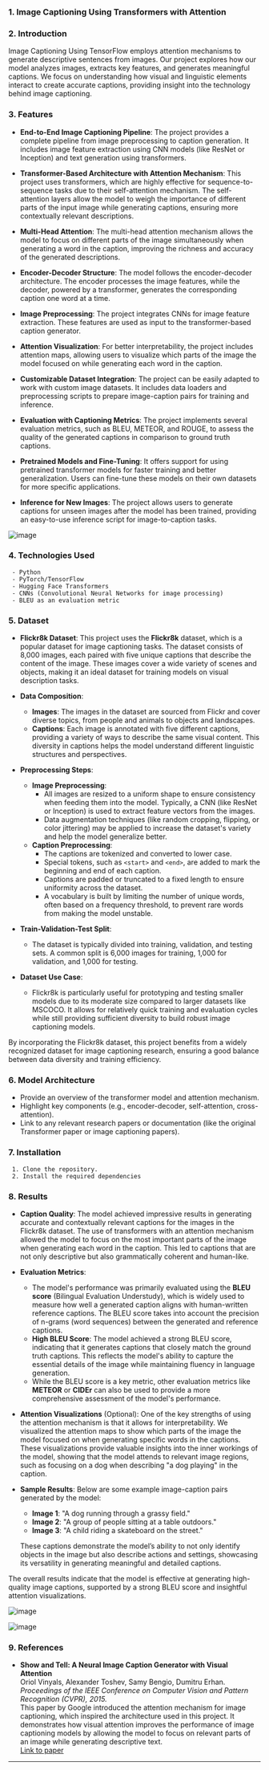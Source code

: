 ### 1. **Image Captioning Using Transformers with Attention**
  

### 2. **Introduction**
Image Captioning Using TensorFlow employs attention mechanisms to generate descriptive sentences from images. Our project explores how our model analyzes images, extracts key features, and generates meaningful captions. We focus on understanding how visual and linguistic elements interact to create accurate captions, providing insight into the technology behind image captioning.

### 3. **Features**
   - **End-to-End Image Captioning Pipeline**: The project provides a complete pipeline from image preprocessing to caption generation. It includes image feature extraction using CNN models (like ResNet or Inception) and text generation using transformers.
   
   - **Transformer-Based Architecture with Attention Mechanism**: This project uses transformers, which are highly effective for sequence-to-sequence tasks due to their self-attention mechanism. The self-attention layers allow the model to weigh the importance of different parts of the input image while generating captions, ensuring more contextually relevant descriptions.
   
   - **Multi-Head Attention**: The multi-head attention mechanism allows the model to focus on different parts of the image simultaneously when generating a word in the caption, improving the richness and accuracy of the generated descriptions.
   
   - **Encoder-Decoder Structure**: The model follows the encoder-decoder architecture. The encoder processes the image features, while the decoder, powered by a transformer, generates the corresponding caption one word at a time.
   
   - **Image Preprocessing**: The project integrates CNNs for image feature extraction. These features are used as input to the transformer-based caption generator.
   
   - **Attention Visualization**: For better interpretability, the project includes attention maps, allowing users to visualize which parts of the image the model focused on while generating each word in the caption.
   
   - **Customizable Dataset Integration**: The project can be easily adapted to work with custom image datasets. It includes data loaders and preprocessing scripts to prepare image-caption pairs for training and inference.
   
   - **Evaluation with Captioning Metrics**: The project implements several evaluation metrics, such as BLEU, METEOR, and ROUGE, to assess the quality of the generated captions in comparison to ground truth captions.
   
   - **Pretrained Models and Fine-Tuning**: It offers support for using pretrained transformer models for faster training and better generalization. Users can fine-tune these models on their own datasets for more specific applications.
   
   - **Inference for New Images**: The project allows users to generate captions for unseen images after the model has been trained, providing an easy-to-use inference script for image-to-caption tasks.

![image](https://github.com/user-attachments/assets/8f026599-6ed2-4545-a2b5-e4be3a3b70fa)



### 4. **Technologies Used**
   
     - Python
     - PyTorch/TensorFlow
     - Hugging Face Transformers
     - CNNs (Convolutional Neural Networks for image processing)
     - BLEU as an evaluation metric


### 5. **Dataset**
   - **Flickr8k Dataset**: This project uses the **Flickr8k** dataset, which is a popular dataset for image captioning tasks. The dataset consists of 8,000 images, each paired with five unique captions that describe the content of the image. These images cover a wide variety of scenes and objects, making it an ideal dataset for training models on visual description tasks.
   
   - **Data Composition**:
     - **Images**: The images in the dataset are sourced from Flickr and cover diverse topics, from people and animals to objects and landscapes.
     - **Captions**: Each image is annotated with five different captions, providing a variety of ways to describe the same visual content. This diversity in captions helps the model understand different linguistic structures and perspectives.
   
   - **Preprocessing Steps**:
     - **Image Preprocessing**: 
       - All images are resized to a uniform shape to ensure consistency when feeding them into the model. Typically, a CNN (like ResNet or Inception) is used to extract feature vectors from the images.
       - Data augmentation techniques (like random cropping, flipping, or color jittering) may be applied to increase the dataset's variety and help the model generalize better.
     - **Caption Preprocessing**:
       - The captions are tokenized and converted to lower case.
       - Special tokens, such as `<start>` and `<end>`, are added to mark the beginning and end of each caption.
       - Captions are padded or truncated to a fixed length to ensure uniformity across the dataset.
       - A vocabulary is built by limiting the number of unique words, often based on a frequency threshold, to prevent rare words from making the model unstable.
   
   - **Train-Validation-Test Split**:
     - The dataset is typically divided into training, validation, and testing sets. A common split is 6,000 images for training, 1,000 for validation, and 1,000 for testing.
   
   - **Dataset Use Case**:
     - Flickr8k is particularly useful for prototyping and testing smaller models due to its moderate size compared to larger datasets like MSCOCO. It allows for relatively quick training and evaluation cycles while still providing sufficient diversity to build robust image captioning models.

By incorporating the Flickr8k dataset, this project benefits from a widely recognized dataset for image captioning research, ensuring a good balance between data diversity and training efficiency.

### 6. **Model Architecture**
   - Provide an overview of the transformer model and attention mechanism.
   - Highlight key components (e.g., encoder-decoder, self-attention, cross-attention).
   - Link to any relevant research papers or documentation (like the original Transformer paper or image captioning papers).

### 7. **Installation**
   
     1. Clone the repository.
     2. Install the required dependencies 
    

### 8. **Results**
   - **Caption Quality**: The model achieved impressive results in generating accurate and contextually relevant captions for the images in the Flickr8k dataset. The use of transformers with an attention mechanism allowed the model to focus on the most important parts of the image when generating each word in the caption. This led to captions that are not only descriptive but also grammatically coherent and human-like.
   
   - **Evaluation Metrics**:
     - The model's performance was primarily evaluated using the **BLEU score** (Bilingual Evaluation Understudy), which is widely used to measure how well a generated caption aligns with human-written reference captions. The BLEU score takes into account the precision of n-grams (word sequences) between the generated and reference captions. 
     - **High BLEU Score**: The model achieved a strong BLEU score, indicating that it generates captions that closely match the ground truth captions. This reflects the model's ability to capture the essential details of the image while maintaining fluency in language generation.
     - While the BLEU score is a key metric, other evaluation metrics like **METEOR** or **CIDEr** can also be used to provide a more comprehensive assessment of the model's performance.

   - **Attention Visualizations** (Optional): One of the key strengths of using the attention mechanism is that it allows for interpretability. We visualized the attention maps to show which parts of the image the model focused on when generating specific words in the captions. These visualizations provide valuable insights into the inner workings of the model, showing that the model attends to relevant image regions, such as focusing on a dog when describing "a dog playing" in the caption.
   
   - **Sample Results**: Below are some example image-caption pairs generated by the model:
     - **Image 1**: "A dog running through a grassy field."
     - **Image 2**: "A group of people sitting at a table outdoors."
     - **Image 3**: "A child riding a skateboard on the street."
     
     These captions demonstrate the model’s ability to not only identify objects in the image but also describe actions and settings, showcasing its versatility in generating meaningful and detailed captions.

The overall results indicate that the model is effective at generating high-quality image captions, supported by a strong BLEU score and insightful attention visualizations.

![image](https://github.com/user-attachments/assets/3ff95e30-9340-4443-96b2-78c27332a654)

![image](https://github.com/user-attachments/assets/9c25f4c3-d900-4553-b6f3-eeae201d4592)


### 9. **References**
   - **Show and Tell: A Neural Image Caption Generator with Visual Attention**  
     Oriol Vinyals, Alexander Toshev, Samy Bengio, Dumitru Erhan.  
     *Proceedings of the IEEE Conference on Computer Vision and Pattern Recognition (CVPR), 2015.*  
     This paper by Google introduced the attention mechanism for image captioning, which inspired the architecture used in this project. It demonstrates how visual attention improves the performance of image captioning models by allowing the model to focus on relevant parts of an image while generating descriptive text.  
     [Link to paper](https://arxiv.org/abs/1502.03044)




---

